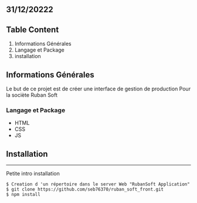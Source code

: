 ## 31/12/20222

## Table Content

1. Informations Générales
2. Langage et Package
3. installation

## Informations Générales

Le but de ce projet est de créer une interface de gestion de production
Pour la sociète Ruban Soft

### Langage et Package

- HTML
- CSS
- JS

## Installation

---

Petite intro installation

```
$ Creation d 'un répertoire dans le server Web "RubanSoft Application"
$ git clone https://github.com/seb76370/ruban_soft_front.git
$ npm install
```

